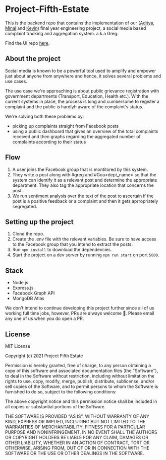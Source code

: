 # Project-Fifth-Estate

This is the backend repo that contains the implementation of our ([Aditya](https://github.com/adityachanekar), [Minal](https://github.com/Minal72/) and [Kevin](https://github.com/kevinam99)) final year engineering project, a social media based complaint tracking and aggregation system. a.k.a Greg.

Find the UI repo [here](https://github.com/Minal72/Front-end-vue).

## About the project
Social media is known to be a powerful tool used to amplify and empower just about anyone from anywhere and hence, it solves several problems and use cases. 

The use case we're approaching is about public grievance registration with government departments (Transport, Education, Health etc.). With the current systems in place, the process is long and cumbersome to register a complaint and the public is hardlyh aware of the complaint's status.

We're solving both these problems by:
- picking up complaints straight from Facebook posts
- using a public dashboard that gives an overview of the total complaints received and then graphs regarding the aggregated number of complaints according to their status

## Flow
1. A user joins the Facebook group that is montitored by this system.
2. They write a post along with #greg and #Goa<dept_name> so that the system can identify it as a relevant post and determine the appropriate department. They also tag the appropriate location that concerns the post.
3. We run sentiment analysis over the text of the post to ascertain if the post is a positive feedback or a complaint and then it gets aprropriately segregated.

## Setting up the project
1. Clone the repo.
2. Create the .env file with the relevant variables. Be sure to have access to the Facebook group that you intend to extract the posts.
3. Run `npm install` to download the dependencies.
4. Start the project on a dev server by running `npm run start` on port `5000`.

## Stack
- Node.js
- Express.js
- Facebook Graph API
- MongoDB Atlas

We don't intend to continue developing this project further since all of us working full time jobs, however, PRs are always welcome 🎉. Please email any one of us when you do open a PR.


## License
MIT License

Copyright (c) 2021 Project Fifth Estate

Permission is hereby granted, free of charge, to any person obtaining a copy
of this software and associated documentation files (the "Software"), to deal
in the Software without restriction, including without limitation the rights
to use, copy, modify, merge, publish, distribute, sublicense, and/or sell
copies of the Software, and to permit persons to whom the Software is
furnished to do so, subject to the following conditions:

The above copyright notice and this permission notice shall be included in all
copies or substantial portions of the Software.

THE SOFTWARE IS PROVIDED "AS IS", WITHOUT WARRANTY OF ANY KIND, EXPRESS OR
IMPLIED, INCLUDING BUT NOT LIMITED TO THE WARRANTIES OF MERCHANTABILITY,
FITNESS FOR A PARTICULAR PURPOSE AND NONINFRINGEMENT. IN NO EVENT SHALL THE
AUTHORS OR COPYRIGHT HOLDERS BE LIABLE FOR ANY CLAIM, DAMAGES OR OTHER
LIABILITY, WHETHER IN AN ACTION OF CONTRACT, TORT OR OTHERWISE, ARISING FROM,
OUT OF OR IN CONNECTION WITH THE SOFTWARE OR THE USE OR OTHER DEALINGS IN THE
SOFTWARE.

